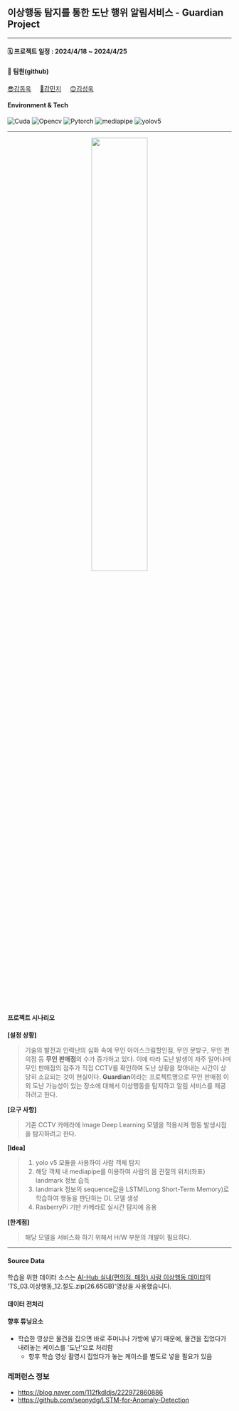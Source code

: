 ## 이상행동 탐지를 통한 도난 행위 알림서비스 - Guardian Project

---

#### 🗓️ 프로젝트 일정 : 2024/4/18 ~ 2024/4/25


#### 🌱 팀원(github)

[😎강동욱](https://github.com/ddsntc1)&nbsp;&nbsp;&nbsp;&nbsp;&nbsp;[🤩강민지](https://github.com/lucide99)&nbsp;&nbsp;&nbsp;&nbsp;&nbsp;[😊김성욱](https://github.com/maniac00)&nbsp;&nbsp;&nbsp;&nbsp;&nbsp;


#### Environment & Tech
![Cuda](https://img.shields.io/badge/Cuda-black?style=for-the-badge&logo=nvidia)
![Opencv](https://img.shields.io/badge/Opencv-blue?style=for-the-badge&logo=opencv)
![Pytorch](https://img.shields.io/badge/Pytorch-yellow?style=for-the-badge&logo=pytorch)
![mediapipe](https://img.shields.io/badge/Tool-Mediapipe-black)
![yolov5](https://img.shields.io/badge/Tool-Yolov5-black)

---

<p align="center">
   <img src ="https://github.com/ddsntc1/guardian_project/assets/38596856/dbcc4d24-ba69-49c4-98d1-9200fa8e45c9.jpg" style="width:50% ;height:50%">
</p>

#### 프로젝트 시나리오

**[설정 상황]**
> 기술의 발전과 인력난의 심화 속에 무인 아이스크림할인점, 무인 문방구, 무인 편의점 등 **무인 판매점**의 수가 증가하고 있다.
> 이에 따라 도난 발생이 자주 일어나며 무인 판매점의 점주가 직접 CCTV를 확인하여 도난 상황을 찾아내는 시간이 상당히 소요되는 것이 현실이다.
> **Guardian**이라는 프로젝트명으로 무인 판매점 이외 도난 가능성이 있는 장소에 대해서 이상행동을 탐지하고 알림 서비스를 제공하려고 한다.


**[요구 사항]**
> 기존 CCTV 카메라에 Image Deep Learning 모델을 적용시켜 행동 발생시점을 탐지하려고 한다.
> 
**[Idea]**

> 1) yolo v5 모듈을 사용하여 사람 객체 탐지
> 2) 해당 객체 내 mediapipe를 이용하여 사람의 몸 관절의 위치(좌표) landmark 정보 습득
> 3) landmark 정보의 sequence값을 LSTM(Long Short-Term Memory)로 학습하여 행동을 판단하는 DL 모델 생성
> 4) RasberryPi 기반 카메라로 실시간 탐지에 응용


**[한계점]**
> 해당 모델을 서비스화 하기 위해서 H/W 부분의 개발이 필요하다.


---


  
#### Source Data
학습을 위한 데이터 소스는 [AI-Hub 실내(편의점, 매장) 사람 이상행동 데이터](https://www.aihub.or.kr/aihubdata/data/view.do?currMenu=&topMenu=&aihubDataSe=data&dataSetSn=71550)의 'TS_03.이상행동_12.절도.zip(26.65GB)'영상을 사용했습니다. 


  
#### 데이터 전처리


#### 향후 튜닝요소
* 학습한 영상은 물건을 집으면 바로 주머니나 가방에 넣기 때문에, 물건을 집었다가 내려놓는 케이스를 '도난'으로 처리함
    * 향후 학습 영상 촬영시 집었다가 놓는 케이스를 별도로 넣을 필요가 있음 

### 레퍼런스 정보
* https://blog.naver.com/112fkdldjs/222972860886
* https://github.com/seonydg/LSTM-for-Anomaly-Detection
